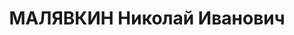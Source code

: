 ---
title: МАЛЯВКИН Николай Иванович
description: "Род. в 1897, г. Красноярск. Нач. секретариата политотдела Енисейского\
  \ речного пароходства. \n  Арестован 11.01.1937. Обв.: участие в к.-р. организации,\
  \ террористическая деятельность. Приговор: ВК ВС СССР, 21.04.1937 – 10 лет ИТЛ.\
  \ \n  Реабилитирован ВК ВС СССР 10.11.1960"
---